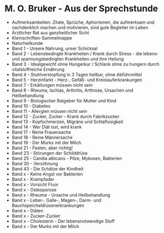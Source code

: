 # M. O. Bruker - Aus der Sprechstunde

* Aufmerksamkeiten: Zitate, Sprüche, Aphorismen, die aufmerksam und nachdenklich machen und motivieren, sind gute Begleiter im Leben 
* Ärztlicher Rat aus ganzheitlicher Sicht
* Kleinschriften-Sammelmappe
* Naturheilkunde
* Band 1    -   Unsere Nahrung, unser Schicksal
* Band 2    -   Lebensbedingte Krankheiten / Krank durch Stress - die lebens- und spannungsbedingten Krankheiten und ihre Heilung
* Band 3    -   Idealgewicht ohne Hungerkur / Schlank ohne zu hungern durch vitalstoffreiche Ernährung
* Band 4    -   Stuhlverstopfung in 3 Tagen heilbar, ohne Abführmittel
* Band 5    -   Herzinfarkt - Herz-, Gefäß- und Kreislauferkrankungen
* Band 7    -   Erkältungen müssen nicht sein
* Band 8    -   Rheuma, Ischias, Arthritis, Arthrose, Ursachen und Heilbehandlung
* Band 9    -   Biologischer Ratgeber für Mutter und Kind
* Band 10   -   Diabetes
* Band 11   -   Allergien müssen nicht sein
* Band 12   -   Zucker, Zucker - Krank durch Fabrikzucker
* Band 13   -   Kopfschmerzen, Migräne und Schlaflosigkeit
* Band 14   -   Wer Diät isst, wird krank
* Band 17   -   Reine Frauensache
* Band 18   -   Reine Männersache
* Band 19   -   Der Murks mit der Milch
* Band 21   -   Fasten, aber richtig!
* Band 23   -   Störungen der Schilddrüse
* Band 25   -   Candia albicans - Pilze, Mykosen, Bakterien
* Band 30   -   Versöhnung
* Band 43   -   Die Schätze der Kindheit
* Band x    -   Keine Angst vor Bakterien
* Band x    -   Krampfader
* Band x    -   Vorsicht Fluor
* Band x    -   Osteoporose
* Band x    -   Rheuma - Ursache und Heilbehandlung
* Band x    -   Leber-, Galle-, Magen-, Darm- und Bauchspeicheldrüsenerkrankungen
* Band x    -   Diäten
* Band x    -   Zucker-Zucker
* Band x    -   Cholesterin - Der lebensnotwendige Stoff
* Band x    -   Der Murks mit der Milch
